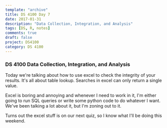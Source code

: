 ```yaml
---
template: "archive"
title: DS 4100 Day 7
date: 2017-01-31
description: "Data Collection, Integration, and Analysis"
tags: [DS, R, notes]
comments: true
draft: false
project: DS4100
category: DS 4100
---
```


### DS 4100 Data Collection, Integration, and Analysis

Today we're talking about how to use excel to check the integrity of your results. It's all about table lookup. Searches in excel can only return a single value. 


Excel is boring and annoying and whenever I need to work in it, I'm either going to run SQL queries or write some python code to do whatever I want. We've been talking a lot about it, but I'm zoning out to it.

Turns out the excel stuff is on our next quiz, so I know what I'll be doing this weekend. 
